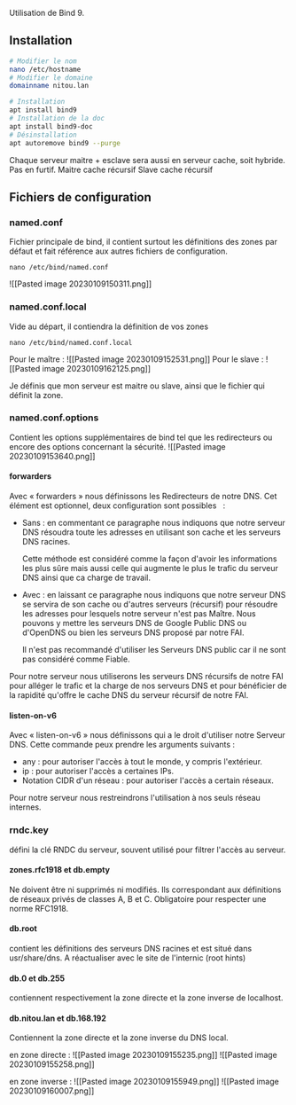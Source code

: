 Utilisation de Bind 9.

## Installation

``` bash
# Modifier le nom
nano /etc/hostname
# Modifier le domaine
domainname nitou.lan
```

``` bash
# Installation
apt install bind9
# Installation de la doc
apt install bind9-doc
# Désinstallation
apt autoremove bind9 --purge
```

Chaque serveur maitre + esclave sera aussi en serveur cache, soit hybride. Pas en furtif. 
Maitre cache récursif
Slave cache récursif

## Fichiers de configuration

### named.conf
Fichier principale de bind, il contient surtout les définitions des zones par défaut et fait référence aux autres fichiers de configuration. 

`nano /etc/bind/named.conf`

![[Pasted image 20230109150311.png]]

### named.conf.local
Vide au départ, il contiendra la définition de vos zones

`nano /etc/bind/named.conf.local`

Pour le maître : 
![[Pasted image 20230109152531.png]]
Pour le slave : 
![[Pasted image 20230109162125.png]]

Je définis que mon serveur est maitre ou slave, ainsi que le fichier qui définit la zone. 

### named.conf.options
Contient les options supplémentaires de bind tel que les redirecteurs ou encore des options concernant la sécurité.
![[Pasted image 20230109153640.png]]
#### forwarders
Avec « forwarders » nous définissons les Redirecteurs de notre DNS.
Cet élément est optionnel, deux configuration sont possibles   :
-   Sans : en commentant ce paragraphe nous indiquons que notre serveur DNS résoudra toute les adresses en utilisant son cache et les serveurs DNS racines.

    Cette méthode est considéré comme la façon d'avoir les informations les plus sûre mais aussi celle qui augmente le plus le trafic du serveur DNS ainsi que ca charge de travail.

-   Avec : en laissant ce paragraphe nous indiquons que notre serveur DNS se servira de son cache ou d'autres serveurs (récursif) pour résoudre les adresses pour lesquels notre serveur n'est pas Maître. Nous pouvons y mettre les serveurs DNS de Google Public DNS ou d'OpenDNS ou bien les serveurs DNS proposé par notre FAI.
   
    Il n'est pas recommandé d'utiliser les Serveurs DNS public car il ne sont pas considéré comme Fiable.
   
Pour notre serveur nous utiliserons les serveurs DNS récursifs de notre FAI pour alléger le trafic et la charge de nos serveurs DNS et pour bénéficier de la rapidité qu'offre le cache DNS du serveur récursif de notre FAI.

#### listen-on-v6
Avec « listen-on-v6 » nous définissons qui a le droit d'utiliser notre Serveur DNS.
Cette commande peux prendre les arguments suivants :
-   any : pour autoriser l'accès à tout le monde, y compris l'extérieur.
-   ip : pour autoriser l'accès a certaines IPs.
- Notation CIDR d'un réseau : pour autoriser l'accès a certain réseaux.

Pour notre serveur nous restreindrons l'utilisation à nos seuls réseau internes.

### rndc.key
défini la clé RNDC du serveur, souvent utilisé pour filtrer l'accès au serveur. 

#### zones.rfc1918 et db.empty
Ne doivent être ni supprimés ni modifiés.
Ils correspondant aux définitions de réseaux privés de classes A, B et C. Obligatoire pour respecter une norme RFC1918.

#### db.root
contient les définitions des serveurs DNS racines et est situé dans usr/share/dns.
A réactualiser avec le site de l'internic (root hints)

#### db.0 et db.255
contiennent respectivement la zone directe et la zone inverse de localhost.

#### db.nitou.lan et db.168.192
Contiennent la zone directe et la zone inverse du DNS local.

en zone directe : 
![[Pasted image 20230109155235.png]]
![[Pasted image 20230109155258.png]]

en zone inverse : 
![[Pasted image 20230109155949.png]]
![[Pasted image 20230109160007.png]]
